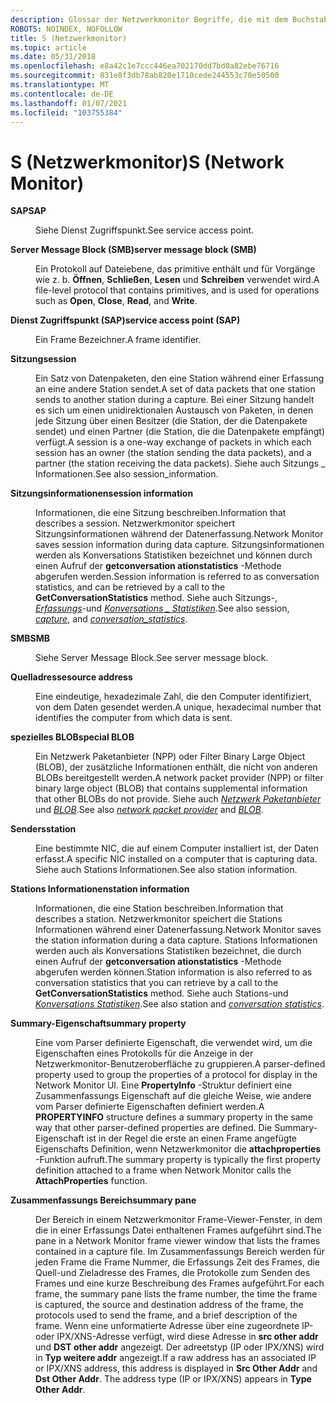 ```yaml
---
description: Glossar der Netzwerkmonitor Begriffe, die mit dem Buchstaben "S" beginnen.
ROBOTS: NOINDEX, NOFOLLOW
title: S (Netzwerkmonitor)
ms.topic: article
ms.date: 05/31/2018
ms.openlocfilehash: e8a42c1e7ccc446ea702170dd7bd0a82ebe76716
ms.sourcegitcommit: 831e8f3db78ab820e1710cede244553c70e50500
ms.translationtype: MT
ms.contentlocale: de-DE
ms.lasthandoff: 01/07/2021
ms.locfileid: "103755384"
---
```

# <a name="s-network-monitor"></a><span data-ttu-id="1966b-103">S (Netzwerkmonitor)</span><span class="sxs-lookup"><span data-stu-id="1966b-103">S (Network Monitor)</span></span>

<dl> <dt>

<span data-ttu-id="1966b-104"><span id="_netmon_sap_gly"></span><span id="_NETMON_SAP_GLY"></span>**SAP**</span><span class="sxs-lookup"><span data-stu-id="1966b-104"><span id="_netmon_sap_gly"></span><span id="_NETMON_SAP_GLY"></span>**SAP**</span></span>
</dt> <dd>

<span data-ttu-id="1966b-105">Siehe Dienst Zugriffspunkt.</span><span class="sxs-lookup"><span data-stu-id="1966b-105">See service access point.</span></span>

</dd> <dt>

<span data-ttu-id="1966b-106"><span id="_netmon_server_message_block_gly"></span><span id="_NETMON_SERVER_MESSAGE_BLOCK_GLY"></span>**Server Message Block (SMB)**</span><span class="sxs-lookup"><span data-stu-id="1966b-106"><span id="_netmon_server_message_block_gly"></span><span id="_NETMON_SERVER_MESSAGE_BLOCK_GLY"></span>**server message block (SMB)**</span></span>
</dt> <dd>

<span data-ttu-id="1966b-107">Ein Protokoll auf Dateiebene, das primitive enthält und für Vorgänge wie z. b. **Öffnen**, **Schließen**, **Lesen** und **Schreiben** verwendet wird.</span><span class="sxs-lookup"><span data-stu-id="1966b-107">A file-level protocol that contains primitives, and is used for operations such as **Open**, **Close**, **Read**, and **Write**.</span></span>

</dd> <dt>

<span data-ttu-id="1966b-108"><span id="_netmon_service_access_point_gly"></span><span id="_NETMON_SERVICE_ACCESS_POINT_GLY"></span>**Dienst Zugriffspunkt (SAP)**</span><span class="sxs-lookup"><span data-stu-id="1966b-108"><span id="_netmon_service_access_point_gly"></span><span id="_NETMON_SERVICE_ACCESS_POINT_GLY"></span>**service access point (SAP)**</span></span>
</dt> <dd>

<span data-ttu-id="1966b-109">Ein Frame Bezeichner.</span><span class="sxs-lookup"><span data-stu-id="1966b-109">A frame identifier.</span></span>

</dd> <dt>

<span data-ttu-id="1966b-110"><span id="_netmon_session_gly"></span><span id="_NETMON_SESSION_GLY"></span>**Sitzung**</span><span class="sxs-lookup"><span data-stu-id="1966b-110"><span id="_netmon_session_gly"></span><span id="_NETMON_SESSION_GLY"></span>**session**</span></span>
</dt> <dd>

<span data-ttu-id="1966b-111">Ein Satz von Datenpaketen, den eine Station während einer Erfassung an eine andere Station sendet.</span><span class="sxs-lookup"><span data-stu-id="1966b-111">A set of data packets that one station sends to another station during a capture.</span></span> <span data-ttu-id="1966b-112">Bei einer Sitzung handelt es sich um einen unidirektionalen Austausch von Paketen, in denen jede Sitzung über einen Besitzer (die Station, der die Datenpakete sendet) und einen Partner (die Station, die die Datenpakete empfängt) verfügt.</span><span class="sxs-lookup"><span data-stu-id="1966b-112">A session is a one-way exchange of packets in which each session has an owner (the station sending the data packets), and a partner (the station receiving the data packets).</span></span> <span data-ttu-id="1966b-113">Siehe auch Sitzungs \_ Informationen.</span><span class="sxs-lookup"><span data-stu-id="1966b-113">See also session\_information.</span></span>

</dd> <dt>

<span data-ttu-id="1966b-114"><span id="_netmon_session_information_gly"></span><span id="_NETMON_SESSION_INFORMATION_GLY"></span>**Sitzungsinformationen**</span><span class="sxs-lookup"><span data-stu-id="1966b-114"><span id="_netmon_session_information_gly"></span><span id="_NETMON_SESSION_INFORMATION_GLY"></span>**session information**</span></span>
</dt> <dd>

<span data-ttu-id="1966b-115">Informationen, die eine Sitzung beschreiben.</span><span class="sxs-lookup"><span data-stu-id="1966b-115">Information that describes a session.</span></span> <span data-ttu-id="1966b-116">Netzwerkmonitor speichert Sitzungsinformationen während der Datenerfassung.</span><span class="sxs-lookup"><span data-stu-id="1966b-116">Network Monitor saves session information during data capture.</span></span> <span data-ttu-id="1966b-117">Sitzungsinformationen werden als Konversations Statistiken bezeichnet und können durch einen Aufruf der **getconversation ationstatistics** -Methode abgerufen werden.</span><span class="sxs-lookup"><span data-stu-id="1966b-117">Session information is referred to as conversation statistics, and can be retrieved by a call to the **GetConversationStatistics** method.</span></span> <span data-ttu-id="1966b-118">Siehe auch Sitzungs-, [*Erfassungs*](c.md)-und [*Konversations \_ Statistiken*](c.md).</span><span class="sxs-lookup"><span data-stu-id="1966b-118">See also session, [*capture*](c.md), and [*conversation\_statistics*](c.md).</span></span>

</dd> <dt>

<span data-ttu-id="1966b-119"><span id="_netmon_smb_gly"></span><span id="_NETMON_SMB_GLY"></span>**SMB**</span><span class="sxs-lookup"><span data-stu-id="1966b-119"><span id="_netmon_smb_gly"></span><span id="_NETMON_SMB_GLY"></span>**SMB**</span></span>
</dt> <dd>

<span data-ttu-id="1966b-120">Siehe Server Message Block.</span><span class="sxs-lookup"><span data-stu-id="1966b-120">See server message block.</span></span>

</dd> <dt>

<span data-ttu-id="1966b-121"><span id="_netmon_source_address_gly"></span><span id="_NETMON_SOURCE_ADDRESS_GLY"></span>**Quelladresse**</span><span class="sxs-lookup"><span data-stu-id="1966b-121"><span id="_netmon_source_address_gly"></span><span id="_NETMON_SOURCE_ADDRESS_GLY"></span>**source address**</span></span>
</dt> <dd>

<span data-ttu-id="1966b-122">Eine eindeutige, hexadezimale Zahl, die den Computer identifiziert, von dem Daten gesendet werden.</span><span class="sxs-lookup"><span data-stu-id="1966b-122">A unique, hexadecimal number that identifies the computer from which data is sent.</span></span>

</dd> <dt>

<span data-ttu-id="1966b-123"><span id="_netmon_special_blobs_gly"></span><span id="_NETMON_SPECIAL_BLOBS_GLY"></span>**spezielles BLOB**</span><span class="sxs-lookup"><span data-stu-id="1966b-123"><span id="_netmon_special_blobs_gly"></span><span id="_NETMON_SPECIAL_BLOBS_GLY"></span>**special BLOB**</span></span>
</dt> <dd>

<span data-ttu-id="1966b-124">Ein Netzwerk Paketanbieter (NPP) oder Filter Binary Large Object (BLOB), der zusätzliche Informationen enthält, die nicht von anderen BLOBs bereitgestellt werden.</span><span class="sxs-lookup"><span data-stu-id="1966b-124">A network packet provider (NPP) or filter binary large object (BLOB) that contains supplemental information that other BLOBs do not provide.</span></span> <span data-ttu-id="1966b-125">Siehe auch [*Netzwerk Paketanbieter*](n.md) und [*BLOB*](b.md).</span><span class="sxs-lookup"><span data-stu-id="1966b-125">See also [*network packet provider*](n.md) and [*BLOB*](b.md).</span></span>

</dd> <dt>

<span data-ttu-id="1966b-126"><span id="_netmon_station_gly"></span><span id="_NETMON_STATION_GLY"></span>**Senders**</span><span class="sxs-lookup"><span data-stu-id="1966b-126"><span id="_netmon_station_gly"></span><span id="_NETMON_STATION_GLY"></span>**station**</span></span>
</dt> <dd>

<span data-ttu-id="1966b-127">Eine bestimmte NIC, die auf einem Computer installiert ist, der Daten erfasst.</span><span class="sxs-lookup"><span data-stu-id="1966b-127">A specific NIC installed on a computer that is capturing data.</span></span> <span data-ttu-id="1966b-128">Siehe auch Stations Informationen.</span><span class="sxs-lookup"><span data-stu-id="1966b-128">See also station information.</span></span>

</dd> <dt>

<span data-ttu-id="1966b-129"><span id="_netmon_station_information_gly"></span><span id="_NETMON_STATION_INFORMATION_GLY"></span>**Stations Informationen**</span><span class="sxs-lookup"><span data-stu-id="1966b-129"><span id="_netmon_station_information_gly"></span><span id="_NETMON_STATION_INFORMATION_GLY"></span>**station information**</span></span>
</dt> <dd>

<span data-ttu-id="1966b-130">Informationen, die eine Station beschreiben.</span><span class="sxs-lookup"><span data-stu-id="1966b-130">Information that describes a station.</span></span> <span data-ttu-id="1966b-131">Netzwerkmonitor speichert die Stations Informationen während einer Datenerfassung.</span><span class="sxs-lookup"><span data-stu-id="1966b-131">Network Monitor saves the station information during a data capture.</span></span> <span data-ttu-id="1966b-132">Stations Informationen werden auch als Konversations Statistiken bezeichnet, die durch einen Aufruf der **getconversation ationstatistics** -Methode abgerufen werden können.</span><span class="sxs-lookup"><span data-stu-id="1966b-132">Station information is also referred to as conversation statistics that you can retrieve by a call to the **GetConversationStatistics** method.</span></span> <span data-ttu-id="1966b-133">Siehe auch Stations-und [*Konversations Statistiken*](c.md).</span><span class="sxs-lookup"><span data-stu-id="1966b-133">See also station and [*conversation statistics*](c.md).</span></span>

</dd> <dt>

<span data-ttu-id="1966b-134"><span id="_netmon_summary_property_gly"></span><span id="_NETMON_SUMMARY_PROPERTY_GLY"></span>**Summary-Eigenschaft**</span><span class="sxs-lookup"><span data-stu-id="1966b-134"><span id="_netmon_summary_property_gly"></span><span id="_NETMON_SUMMARY_PROPERTY_GLY"></span>**summary property**</span></span>
</dt> <dd>

<span data-ttu-id="1966b-135">Eine vom Parser definierte Eigenschaft, die verwendet wird, um die Eigenschaften eines Protokolls für die Anzeige in der Netzwerkmonitor-Benutzeroberfläche zu gruppieren.</span><span class="sxs-lookup"><span data-stu-id="1966b-135">A parser-defined property used to group the properties of a protocol for display in the Network Monitor UI.</span></span> <span data-ttu-id="1966b-136">Eine **PropertyInfo** -Struktur definiert eine Zusammenfassungs Eigenschaft auf die gleiche Weise, wie andere vom Parser definierte Eigenschaften definiert werden.</span><span class="sxs-lookup"><span data-stu-id="1966b-136">A **PROPERTYINFO** structure defines a summary property in the same way that other parser-defined properties are defined.</span></span> <span data-ttu-id="1966b-137">Die Summary-Eigenschaft ist in der Regel die erste an einen Frame angefügte Eigenschafts Definition, wenn Netzwerkmonitor die **attachproperties** -Funktion aufruft.</span><span class="sxs-lookup"><span data-stu-id="1966b-137">The summary property is typically the first property definition attached to a frame when Network Monitor calls the **AttachProperties** function.</span></span>

</dd> <dt>

<span data-ttu-id="1966b-138"><span id="_netmon_summary_pane_gly"></span><span id="_NETMON_SUMMARY_PANE_GLY"></span>**Zusammenfassungs Bereich**</span><span class="sxs-lookup"><span data-stu-id="1966b-138"><span id="_netmon_summary_pane_gly"></span><span id="_NETMON_SUMMARY_PANE_GLY"></span>**summary pane**</span></span>
</dt> <dd>

<span data-ttu-id="1966b-139">Der Bereich in einem Netzwerkmonitor Frame-Viewer-Fenster, in dem die in einer Erfassungs Datei enthaltenen Frames aufgeführt sind.</span><span class="sxs-lookup"><span data-stu-id="1966b-139">The pane in a Network Monitor frame viewer window that lists the frames contained in a capture file.</span></span> <span data-ttu-id="1966b-140">Im Zusammenfassungs Bereich werden für jeden Frame die Frame Nummer, die Erfassungs Zeit des Frames, die Quell-und Zieladresse des Frames, die Protokolle zum Senden des Frames und eine kurze Beschreibung des Frames aufgeführt.</span><span class="sxs-lookup"><span data-stu-id="1966b-140">For each frame, the summary pane lists the frame number, the time the frame is captured, the source and destination address of the frame, the protocols used to send the frame, and a brief description of the frame.</span></span> <span data-ttu-id="1966b-141">Wenn eine unformatierte Adresse über eine zugeordnete IP-oder IPX/XNS-Adresse verfügt, wird diese Adresse in **src other addr** und **DST other addr** angezeigt. Der adreetstyp (IP oder IPX/XNS) wird in **Typ weitere addr** angezeigt.</span><span class="sxs-lookup"><span data-stu-id="1966b-141">If a raw address has an associated IP or IPX/XNS address, this address is displayed in **Src Other Addr** and **Dst Other Addr**. The address type (IP or IPX/XNS) appears in **Type Other Addr**.</span></span>

</dd> </dl>

 

 



